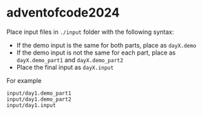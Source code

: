 # adventofcode2024

Place input files in `./input` folder with the following syntax:
 - If the demo input is the same for both parts, place as `dayX.demo`
 - If the demo input is not the same for each part, place as `dayX.demo_part1` and `dayX.demo_part2`
 - Place the final input as `dayX.input`

For example
```
input/day1.demo_part1
input/day1.demo_part2
input/day1.input
```
